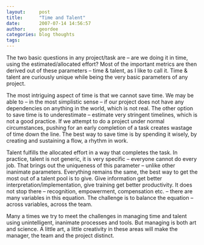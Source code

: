 ```yaml
---
layout:     post
title:      "Time and Talent"
date:       2007-07-14 14:56:57
author:     geordee
categories: blog thoughts
tags:       
---
```


The two basic questions in any project/task are – are we doing it in time, using the estimated/allocated effort? Most of the important metrics are then derived out of these parameters – time & talent, as I like to call it. Time & talent are curiously unique while being the very basic parameters of any project.

The most intriguing aspect of time is that we cannot save time. We may be able to – in the most simplistic sense – if our project does not have any dependencies on anything in the world, which is not real. The other option to save time is to underestimate – estimate very stringent timelines, which is not a good practice. If we attempt to do a project under normal circumstances, pushing for an early completion of a task creates wastage of time down the line. The best way to save time is by spending it wisely, by creating and sustaining a flow, a rhythm in work.

Talent fulfills the allocated effort in a way that completes the task. In practice, talent is not generic, it is very specific – everyone cannot do every job. That brings out the uniqueness of this parameter – unlike other inanimate parameters. Everything remains the same, the best way to get the most out of a talent pool is to give. Give information get better interpretation/implementation, give training get better productivity. It does not stop there – recognition, empowerment, compensation etc. – there are many variables in this equation. The challenge is to balance the equation – across variables, across the team.

Many a times we try to meet the challenges in managing time and talent using unintelligent, inanimate processes and tools. But managing is both art and science. A little art, a little creativity in these areas will make the manager, the team and the project distinct.
